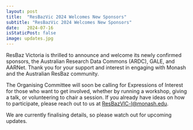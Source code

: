 ```yaml
---
layout: post
title:  "ResBazVic 2024 Welcomes New Sponsors"
subtitle: "ResBazVic 2024 Welcomes New Sponsors"
date:   2024-07-16
isStaticPost: false
image: updates.jpg
---
```


ResBaz Victoria is thrilled to announce and welcome its newly confirmed sponsors, the Australian Research Data Commons (ARDC), GALE, and AARNet. Thank you for your support and interest in engaging with Monash and the Australian ResBaz community.

The Organising Committee will soon be calling for Expressions of Interest for those who want to get involved, whether by running a workshop, giving a talk, or volunteering to chair a session. If you already have ideas on how to participate, please reach out to us at ResBazVIC-l@monash.edu.

We are currently finalising details, so please watch out for upcoming updates.